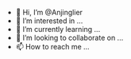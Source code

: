 - 👋 Hi, I’m @Anjinglier
- 👀 I’m interested in ...
- 🌱 I’m currently learning ...
- 💞️ I’m looking to collaborate on ...
- 📫 How to reach me ...

<!---
Anjinglier/Anjinglier is a ✨ special ✨ repository because its `README.md` (this file) appears on your GitHub profile.
You can click the Preview link to take a look at your changes.
--->
